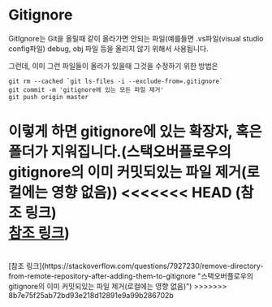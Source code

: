 # Gitignore
GitIgnore는 Git을 올릴때 같이 올라가면 안되는 파일(예를들면 .vs파일(visual studio config파일)
debug, obj 파일 등을 올리지 않기 위해서 사용됩니다.
<br/>

그런데, 이미 그런 파일들이 올라가 있을때 그것을 수정하기 위한 방법은

```
git rm --cached `git ls-files -i --exclude-from=.gitignore` 
git commit -m 'gitignore에 있는 모든 파일 제거'
git push origin master
```

이렇게 하면 gitignore에 있는 확장자, 혹은 폴더가 지워집니다.(스택오버플로우의 gitignore의 이미 커밋되있는 파일 제거(로컬에는 영향 없음))
<<<<<<< HEAD
(참조 링크)
<br/> 
[참조 링크](https://stackoverflow.com/questions/7927230/remove-directory-from-remote-repository-after-adding-them-to-gitignore "스택오버플로우의 gitignore의 이미 커밋되있는 파일 제거(로컬에는 영향 없음)"))
=======
<br/> 
[참조 링크](https://stackoverflow.com/questions/7927230/remove-directory-from-remote-repository-after-adding-them-to-gitignore "스택오버플로우의 gitignore의 이미 커밋되있는 파일 제거(로컬에는 영향 없음)")
>>>>>>> 8b7e75f25ab72bd93e218d12891e9a99b286702b
